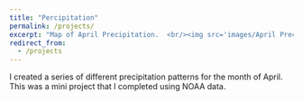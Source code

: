 ```yaml
---
title: "Percipitation"
permalink: /projects/
excerpt: "Map of April Precipitation.  <br/><img src='images/April Precip.gif'>"
redirect_from:
  - /projects
---
```


I created a series of different precipitation patterns for the month of April. This was a mini project that I completed using NOAA data.
